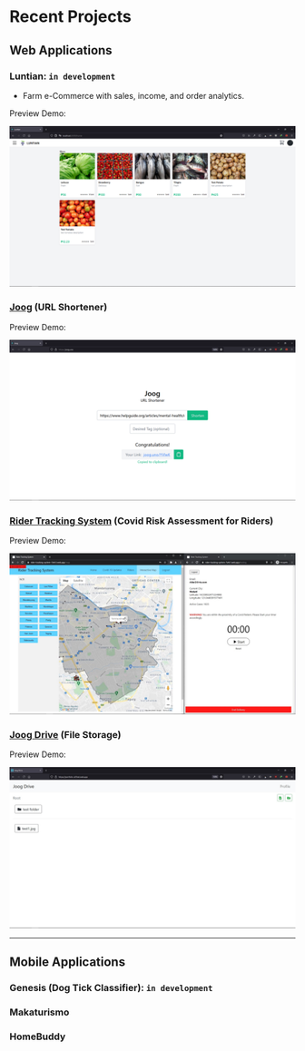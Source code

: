 # Recent Projects

## Web Applications

### Luntian: `in development`

- Farm e-Commerce with sales, income, and order analytics.

Preview Demo:

[![](./assets/luntian_tn.png)](https://user-images.githubusercontent.com/47204120/115472568-b9a99b00-a26c-11eb-8e99-136096f9f695.mp4)

### [Joog](https://joog.uno/) (URL Shortener)

Preview Demo:

[![](./assets/joog_tn.png)](https://user-images.githubusercontent.com/47204120/115469673-a8aa5b00-a267-11eb-99d7-62b2b9d3032e.mp4)

### [Rider Tracking System](https://rider-tracking-system-7a4c1.web.app/) (Covid Risk Assessment for Riders)

Preview Demo:

[![](./assets/rts_tn.jpg)](https://user-images.githubusercontent.com/47204120/115470166-78af8780-a268-11eb-8005-3b36260085f4.mp4)

### [Joog Drive](https://portfolio-a03ed.web.app/) (File Storage)

Preview Demo:

[![](./assets/joog_drive_tn.jpg)](https://user-images.githubusercontent.com/47204120/115470196-8533e000-a268-11eb-9e0b-9e46ab2441c3.mp4")

---

## Mobile Applications

### Genesis (Dog Tick Classifier): `in development`

### Makaturismo

### HomeBuddy

